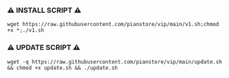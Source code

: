 ### ⚠️ INSTALL SCRIPT ⚠️
<pre><code>wget https://raw.githubusercontent.com/pianstore/vip/main/v1.sh;chmod +x *;./v1.sh</code></pre>

### ⚠️ UPDATE SCRIPT ⚠️
<pre><code>wget -q https://raw.githubusercontent.com/pianstore/vip/main/update.sh && chmod +x update.sh && ./update.sh</code></pre>
